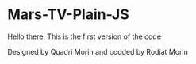 # Mars-TV-Plain-JS

Hello there,
This is the first version of the code

Designed by Quadri Morin and codded by Rodiat Morin
